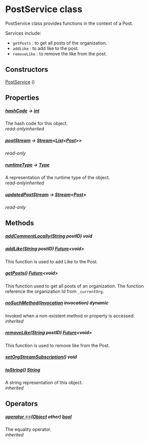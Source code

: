 


# PostService class









<p>PostService class provides functions in the context of a Post.</p>
<p>Services include:</p>
<ul>
<li><code>getPosts</code> : to get all posts of the organization.</li>
<li><code>addLike</code> : to add like to the post.</li>
<li><code>removeLike</code> : to remove the like from the post.</li>
</ul>




## Constructors

[PostService](../services_post_service/PostService/PostService.md) ()

   


## Properties

##### [hashCode](https://api.flutter.dev/flutter/dart-core/Object/hashCode.html) &#8594; [int](https://api.flutter.dev/flutter/dart-core/int-class.html)



The hash code for this object.  
_<span class="feature">read-only</span><span class="feature">inherited</span>_



##### [postStream](../services_post_service/PostService/postStream.md) &#8594; [Stream](https://api.flutter.dev/flutter/dart-async/Stream-class.html)&lt;[List](https://api.flutter.dev/flutter/dart-core/List-class.html)&lt;[Post](../models_post_post_model/Post-class.md)>>



  
_<span class="feature">read-only</span>_



##### [runtimeType](https://api.flutter.dev/flutter/dart-core/Object/runtimeType.html) &#8594; [Type](https://api.flutter.dev/flutter/dart-core/Type-class.html)



A representation of the runtime type of the object.  
_<span class="feature">read-only</span><span class="feature">inherited</span>_



##### [updatedPostStream](../services_post_service/PostService/updatedPostStream.md) &#8594; [Stream](https://api.flutter.dev/flutter/dart-async/Stream-class.html)&lt;[Post](../models_post_post_model/Post-class.md)>



  
_<span class="feature">read-only</span>_





## Methods

##### [addCommentLocally](../services_post_service/PostService/addCommentLocally.md)([String](https://api.flutter.dev/flutter/dart-core/String-class.html) postID) void



  




##### [addLike](../services_post_service/PostService/addLike.md)([String](https://api.flutter.dev/flutter/dart-core/String-class.html) postID) [Future](https://api.flutter.dev/flutter/dart-async/Future-class.html)&lt;void>



This function is used to add Like to the Post.  




##### [getPosts](../services_post_service/PostService/getPosts.md)() [Future](https://api.flutter.dev/flutter/dart-async/Future-class.html)&lt;void>



This function used to get all posts of an organization.
The function reference the organization Id from <code>_currentOrg</code>.  




##### [noSuchMethod](https://api.flutter.dev/flutter/dart-core/Object/noSuchMethod.html)([Invocation](https://api.flutter.dev/flutter/dart-core/Invocation-class.html) invocation) dynamic



Invoked when a non-existent method or property is accessed.  
_<span class="feature">inherited</span>_



##### [removeLike](../services_post_service/PostService/removeLike.md)([String](https://api.flutter.dev/flutter/dart-core/String-class.html) postID) [Future](https://api.flutter.dev/flutter/dart-async/Future-class.html)&lt;void>



This function is used to remove like from the Post.  




##### [setOrgStreamSubscription](../services_post_service/PostService/setOrgStreamSubscription.md)() void



  




##### [toString](https://api.flutter.dev/flutter/dart-core/Object/toString.html)() [String](https://api.flutter.dev/flutter/dart-core/String-class.html)



A string representation of this object.  
_<span class="feature">inherited</span>_





## Operators

##### [operator ==](https://api.flutter.dev/flutter/dart-core/Object/operator_equals.html)([Object](https://api.flutter.dev/flutter/dart-core/Object-class.html) other) [bool](https://api.flutter.dev/flutter/dart-core/bool-class.html)



The equality operator.  
_<span class="feature">inherited</span>_















